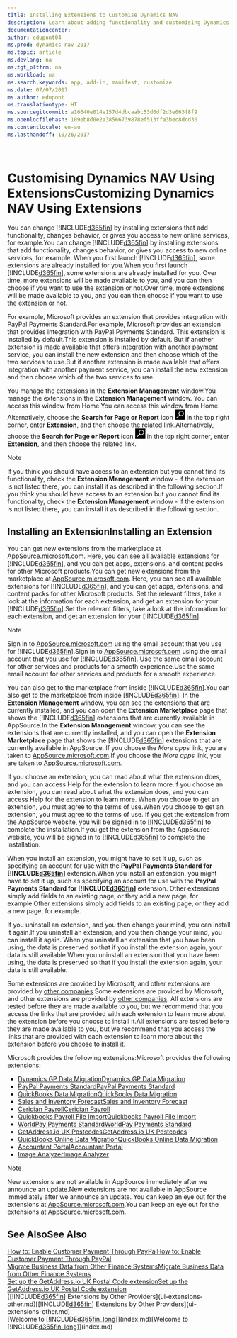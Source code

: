 ```yaml
---
title: Installing Extensions to Customise Dynamics NAV
description: Learn about adding functionality and customising Dynamics NAV by installing extensions.
documentationcenter: 
author: edupont04
ms.prod: dynamics-nav-2017
ms.topic: article
ms.devlang: na
ms.tgt_pltfrm: na
ms.workload: na
ms.search.keywords: app, add-in, manifest, customize
ms.date: 07/07/2017
ms.author: edupont
ms.translationtype: HT
ms.sourcegitcommit: a16640e014e157d4dbcaabc53d0df2d3e063f8f9
ms.openlocfilehash: 109eb8d0e2a38566739878ef513ffa3bec8dcd30
ms.contentlocale: en-au
ms.lasthandoff: 10/26/2017

---
```

# <a name="customizing-dynamics-nav-using-extensions"></a><span data-ttu-id="58da4-103">Customising Dynamics NAV Using Extensions</span><span class="sxs-lookup"><span data-stu-id="58da4-103">Customizing Dynamics NAV Using Extensions</span></span>
<span data-ttu-id="58da4-104">You can change [!INCLUDE[d365fin](includes/d365fin_md.md)] by installing extensions that add functionality, changes behavior, or gives you access to new online services, for example.</span><span class="sxs-lookup"><span data-stu-id="58da4-104">You can change [!INCLUDE[d365fin](includes/d365fin_md.md)] by installing extensions that add functionality, changes behavior, or gives you access to new online services, for example.</span></span>
<span data-ttu-id="58da4-105">When you first launch [!INCLUDE[d365fin](includes/d365fin_md.md)], some extensions are already installed for you.</span><span class="sxs-lookup"><span data-stu-id="58da4-105">When you first launch [!INCLUDE[d365fin](includes/d365fin_md.md)], some extensions are already installed for you.</span></span> <span data-ttu-id="58da4-106">Over time, more extensions will be made available to you, and you can then choose if you want to use the extension or not.</span><span class="sxs-lookup"><span data-stu-id="58da4-106">Over time, more extensions will be made available to you, and you can then choose if you want to use the extension or not.</span></span>

<span data-ttu-id="58da4-107">For example, Microsoft provides an extension that provides integration with PayPal Payments Standard.</span><span class="sxs-lookup"><span data-stu-id="58da4-107">For example, Microsoft provides an extension that provides integration with PayPal Payments Standard.</span></span> <span data-ttu-id="58da4-108">This extension is installed by default.</span><span class="sxs-lookup"><span data-stu-id="58da4-108">This extension is installed by default.</span></span>
<span data-ttu-id="58da4-109">But if another extension is made available that offers integration with another payment service, you can install the new extension and then choose which of the two services to use.</span><span class="sxs-lookup"><span data-stu-id="58da4-109">But if another extension is made available that offers integration with another payment service, you can install the new extension and then choose which of the two services to use.</span></span>  

<span data-ttu-id="58da4-110">You manage the extensions in the **Extension Management** window.</span><span class="sxs-lookup"><span data-stu-id="58da4-110">You manage the extensions in the **Extension Management** window.</span></span> <span data-ttu-id="58da4-111">You can access this window from Home.</span><span class="sxs-lookup"><span data-stu-id="58da4-111">You can access this window from Home.</span></span> <span data-ttu-id="58da4-112">Alternatively, choose the **Search for Page or Report** icon ![Search for Page or Report](media/ui-search/search_small.png "Search for Page or Report icon") in the top right corner, enter **Extension**, and then choose the related link.</span><span class="sxs-lookup"><span data-stu-id="58da4-112">Alternatively, choose the **Search for Page or Report** icon ![Search for Page or Report](media/ui-search/search_small.png "Search for Page or Report icon") in the top right corner, enter **Extension**, and then choose the related link.</span></span>  

> [!NOTE]  
>   <span data-ttu-id="58da4-113">If you think you should have access to an extension but you cannot find its functionality, check the **Extension Management** window - if the extension is not listed there, you can install it as described in the following section.</span><span class="sxs-lookup"><span data-stu-id="58da4-113">If you think you should have access to an extension but you cannot find its functionality, check the **Extension Management** window - if the extension is not listed there, you can install it as described in the following section.</span></span>  

## <a name="installing-an-extension"></a><span data-ttu-id="58da4-114">Installing an Extension</span><span class="sxs-lookup"><span data-stu-id="58da4-114">Installing an Extension</span></span>
<span data-ttu-id="58da4-115">You can get new extensions from the marketplace at [AppSource.microsoft.com](https://appsource.microsoft.com/en-us/marketplace/apps?product=dynamics-365%3Bdynamics-365-for-financials&page=1). Here, you can see all available extensions for [!INCLUDE[d365fin](includes/d365fin_md.md)], and you can get apps, extensions, and content packs for other Microsoft products.</span><span class="sxs-lookup"><span data-stu-id="58da4-115">You can get new extensions from the marketplace at [AppSource.microsoft.com](https://appsource.microsoft.com/en-us/marketplace/apps?product=dynamics-365%3Bdynamics-365-for-financials&page=1). Here, you can see all available extensions for [!INCLUDE[d365fin](includes/d365fin_md.md)], and you can get apps, extensions, and content packs for other Microsoft products.</span></span> <span data-ttu-id="58da4-116">Set the relevant filters, take a look at the information for each extension, and get an extension for your [!INCLUDE[d365fin](includes/d365fin_md.md)].</span><span class="sxs-lookup"><span data-stu-id="58da4-116">Set the relevant filters, take a look at the information for each extension, and get an extension for your [!INCLUDE[d365fin](includes/d365fin_md.md)].</span></span>  
> [!NOTE]  
>   <span data-ttu-id="58da4-117">Sign in to [AppSource.microsoft.com](https://appsource.microsoft.com/) using the email account that you use for [!INCLUDE[d365fin](includes/d365fin_md.md)].</span><span class="sxs-lookup"><span data-stu-id="58da4-117">Sign in to [AppSource.microsoft.com](https://appsource.microsoft.com/) using the email account that you use for [!INCLUDE[d365fin](includes/d365fin_md.md)].</span></span> <span data-ttu-id="58da4-118">Use the same email account for other services and products for a smooth experience.</span><span class="sxs-lookup"><span data-stu-id="58da4-118">Use the same email account for other services and products for a smooth experience.</span></span>  

<span data-ttu-id="58da4-119">You can also get to the marketplace from inside [!INCLUDE[d365fin](includes/d365fin_md.md)].</span><span class="sxs-lookup"><span data-stu-id="58da4-119">You can also get to the marketplace from inside [!INCLUDE[d365fin](includes/d365fin_md.md)].</span></span> <span data-ttu-id="58da4-120">In the **Extension Management** window, you can see the extensions that are currently installed, and you can open the **Extension Marketplace** page that shows the [!INCLUDE[d365fin](includes/d365fin_md.md)] extensions that are currently available in AppSource.</span><span class="sxs-lookup"><span data-stu-id="58da4-120">In the **Extension Management** window, you can see the extensions that are currently installed, and you can open the **Extension Marketplace** page that shows the [!INCLUDE[d365fin](includes/d365fin_md.md)] extensions that are currently available in AppSource.</span></span> <span data-ttu-id="58da4-121">If you choose the *More apps* link, you are taken to [AppSource.microsoft.com](https://appsource.microsoft.com/en-us/marketplace/apps?product=dynamics-365%3Bdynamics-365-for-financials&page=1).</span><span class="sxs-lookup"><span data-stu-id="58da4-121">If you choose the *More apps* link, you are taken to [AppSource.microsoft.com](https://appsource.microsoft.com/en-us/marketplace/apps?product=dynamics-365%3Bdynamics-365-for-financials&page=1).</span></span>  

<span data-ttu-id="58da4-122">If you choose an extension, you can read about what the extension does, and you can access Help for the extension to learn more.</span><span class="sxs-lookup"><span data-stu-id="58da4-122">If you choose an extension, you can read about what the extension does, and you can access Help for the extension to learn more.</span></span> <span data-ttu-id="58da4-123">When you choose to get an extension, you must agree to the terms of use.</span><span class="sxs-lookup"><span data-stu-id="58da4-123">When you choose to get an extension, you must agree to the terms of use.</span></span> <span data-ttu-id="58da4-124">If you get the extension from the AppSource website, you will be signed in to [!INCLUDE[d365fin](includes/d365fin_md.md)] to complete the installation.</span><span class="sxs-lookup"><span data-stu-id="58da4-124">If you get the extension from the AppSource website, you will be signed in to [!INCLUDE[d365fin](includes/d365fin_md.md)] to complete the installation.</span></span>  

<span data-ttu-id="58da4-125">When you install an extension, you might have to set it up, such as specifying an account for use with the **PayPal Payments Standard for [!INCLUDE[d365fin](includes/d365fin_md.md)]** extension.</span><span class="sxs-lookup"><span data-stu-id="58da4-125">When you install an extension, you might have to set it up, such as specifying an account for use with the **PayPal Payments Standard for [!INCLUDE[d365fin](includes/d365fin_md.md)]** extension.</span></span>
<span data-ttu-id="58da4-126">Other extensions simply add fields to an existing page, or they add a new page, for example.</span><span class="sxs-lookup"><span data-stu-id="58da4-126">Other extensions simply add fields to an existing page, or they add a new page, for example.</span></span>   

<span data-ttu-id="58da4-127">If you uninstall an extension, and you then change your mind, you can install it again.</span><span class="sxs-lookup"><span data-stu-id="58da4-127">If you uninstall an extension, and you then change your mind, you can install it again.</span></span> <span data-ttu-id="58da4-128">When you uninstall an extension that you have been using, the data is preserved so that if you install the extension again, your data is still available.</span><span class="sxs-lookup"><span data-stu-id="58da4-128">When you uninstall an extension that you have been using, the data is preserved so that if you install the extension again, your data is still available.</span></span>  

<span data-ttu-id="58da4-129">Some extensions are provided by Microsoft, and other extensions are provided by [other companies](ui-extensions-other.md).</span><span class="sxs-lookup"><span data-stu-id="58da4-129">Some extensions are provided by Microsoft, and other extensions are provided by [other companies](ui-extensions-other.md).</span></span> <span data-ttu-id="58da4-130">All extensions are tested before they are made available to you, but we recommend that you access the links that are provided with each extension to learn more about the extension before you choose to install it.</span><span class="sxs-lookup"><span data-stu-id="58da4-130">All extensions are tested before they are made available to you, but we recommend that you access the links that are provided with each extension to learn more about the extension before you choose to install it.</span></span>  

<span data-ttu-id="58da4-131">Microsoft provides the following extensions:</span><span class="sxs-lookup"><span data-stu-id="58da4-131">Microsoft provides the following extensions:</span></span>  

* [<span data-ttu-id="58da4-132">Dynamics GP Data Migration</span><span class="sxs-lookup"><span data-stu-id="58da4-132">Dynamics GP Data Migration</span></span>](ui-extensions-dynamicsgp-data-migration.md)  
* [<span data-ttu-id="58da4-133">PayPal Payments Standard</span><span class="sxs-lookup"><span data-stu-id="58da4-133">PayPal Payments Standard</span></span>](ui-extensions-paypal-payments-standard.md)  
* [<span data-ttu-id="58da4-134">QuickBooks Data Migration</span><span class="sxs-lookup"><span data-stu-id="58da4-134">QuickBooks Data Migration</span></span>](ui-extensions-quickbooks-data-migration.md)  
* [<span data-ttu-id="58da4-135">Sales and Inventory Forecast</span><span class="sxs-lookup"><span data-stu-id="58da4-135">Sales and Inventory Forecast</span></span>](ui-extensions-sales-forecast.md)  
* [<span data-ttu-id="58da4-136">Ceridian Payroll</span><span class="sxs-lookup"><span data-stu-id="58da4-136">Ceridian Payroll</span></span>](ui-extensions-ceridian-payroll.md)  
* [<span data-ttu-id="58da4-137">Quickbooks Payroll File Import</span><span class="sxs-lookup"><span data-stu-id="58da4-137">Quickbooks Payroll File Import</span></span>](ui-extensions-quickbooks-payroll.md)  
* [<span data-ttu-id="58da4-138">WorldPay Payments Standard</span><span class="sxs-lookup"><span data-stu-id="58da4-138">WorldPay Payments Standard</span></span>](ui-extensions-worldpay-payments-standard.md)
* [<span data-ttu-id="58da4-139">GetAddress.io UK Postcodes</span><span class="sxs-lookup"><span data-stu-id="58da4-139">GetAddress.io UK Postcodes</span></span>](ui-extensions-getaddressio.md)
* [<span data-ttu-id="58da4-140">QuickBooks Online Data Migration</span><span class="sxs-lookup"><span data-stu-id="58da4-140">QuickBooks Online Data Migration</span></span>](ui-extensions-quickbooks-online-data-migration.md)
* [<span data-ttu-id="58da4-141">Accountant Portal</span><span class="sxs-lookup"><span data-stu-id="58da4-141">Accountant Portal</span></span>](ui-extensions-accountant-portal.md)  
* [<span data-ttu-id="58da4-142">Image Analyzer</span><span class="sxs-lookup"><span data-stu-id="58da4-142">Image Analyzer</span></span>](ui-extensions-image-analyzer.md)

> [!NOTE]  
>  <span data-ttu-id="58da4-143">New extensions are not available in AppSource immediately after we announce an update.</span><span class="sxs-lookup"><span data-stu-id="58da4-143">New extensions are not available in AppSource immediately after we announce an update.</span></span> <span data-ttu-id="58da4-144">You can keep an eye out for the extensions at  [AppSource.microsoft.com](https://appsource.microsoft.com/en-us/marketplace/apps?product=dynamics-365%3Bdynamics-365-for-financials&page=1).</span><span class="sxs-lookup"><span data-stu-id="58da4-144">You can keep an eye out for the extensions at  [AppSource.microsoft.com](https://appsource.microsoft.com/en-us/marketplace/apps?product=dynamics-365%3Bdynamics-365-for-financials&page=1).</span></span>

## <a name="see-also"></a><span data-ttu-id="58da4-145">See Also</span><span class="sxs-lookup"><span data-stu-id="58da4-145">See Also</span></span>
[<span data-ttu-id="58da4-146">How to: Enable Customer Payment Through PayPal</span><span class="sxs-lookup"><span data-stu-id="58da4-146">How to: Enable Customer Payment Through PayPal</span></span>](sales-how-enable-payment-service-extensions.md)  
[<span data-ttu-id="58da4-147">Migrate Business Data from Other Finance Systems</span><span class="sxs-lookup"><span data-stu-id="58da4-147">Migrate Business Data from Other Finance Systems</span></span>](upload-data.md)  
[<span data-ttu-id="58da4-148">Set up the GetAddress.io UK Postal Code extension</span><span class="sxs-lookup"><span data-stu-id="58da4-148">Set up the GetAddress.io UK Postal Code extension</span></span>](LocalFunctionality/UnitedKingdom/uk-setup-postal-code-service.md)  
<span data-ttu-id="58da4-149">[[!INCLUDE[d365fin](includes/d365fin_md.md)] Extensions by Other Providers](ui-extensions-other.md)</span><span class="sxs-lookup"><span data-stu-id="58da4-149">[[!INCLUDE[d365fin](includes/d365fin_md.md)] Extensions by Other Providers](ui-extensions-other.md)</span></span>  
<span data-ttu-id="58da4-150">[Welcome to [!INCLUDE[d365fin_long](includes/d365fin_long_md.md)]](index.md)</span><span class="sxs-lookup"><span data-stu-id="58da4-150">[Welcome to [!INCLUDE[d365fin_long](includes/d365fin_long_md.md)]](index.md)</span></span>  

##

